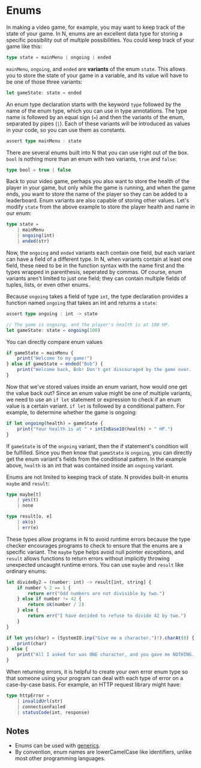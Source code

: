 # Enums

In making a video game, for example, you may want to keep track of the state of your game. In N, enums are an excellent data type for storing a specific possibility out of multiple possibilities. You could keep track of your game like this:

```ts
type state = mainMenu | ongoing | ended
```

`mainMenu`, `ongoing`, and `ended` are **variants** of the enum `state`. This allows you to store the state of your game in a variable, and its value will have to be one of those three variants:

```ts
let gameState: state = ended
```

An enum type declaration starts with the keyword `type` followed by the name of the enum type, which you can use in type annotations. The type name is followed by an equal sign (`=`) and then the variants of the enum, separated by pipes (`|`). Each of these variants will be introduced as values in your code, so you can use them as constants.

```ts
assert type mainMenu : state
```

There are several enums built into N that you can use right out of the box. `bool` is nothing more than an enum with two variants, `true` and `false`:

```ts
type bool = true | false
```

Back to your video game, perhaps you also want to store the health of the player in your game, but only while the game is running, and when the game ends, you want to store the name of the player so they can be added to a leaderboard. Enum variants are also capable of storing other values. Let's modify `state` from the above example to store the player health and name in our enum:

```ts
type state =
	| mainMenu
	| ongoing(int)
	| ended(str)
```

Now, the `ongoing` and `ended` variants each contain one field, but each variant can have a field of a different type. In N, when variants contain at least one field, these need to be in the function syntax with the name first and the types wrapped in parenthesis, seperated by commas. Of course, enum variants aren't limited to just one field; they can contain multiple fields of tuples, lists, or even other enums.

Because `ongoing` takes a field of type `int`, the type declaration provides a function named `ongoing` that takes an int and returns a `state`:

```ts
assert type ongoing : int -> state

// The game is ongoing, and the player's health is at 100 HP.
let gameState: state = ongoing(100)
```

You can directly compare enum values

```ts
if gameState = mainMenu {
	print("Welcome to my game!")
} else if gameState = ended("Bob") {
	print("Welcome back, Bob! Don't get discouraged by the game over. :)")
}
```

Now that we've stored values inside an enum variant, how would one get the value back out? Since an enum value might be one of multiple variants, we need to use an `if let` statement or expression to check if an enum value is a certain variant. `if let` is followed by a conditional pattern. For example, to determine whether the game is ongoing:

```ts
if let ongoing(health) = gameState {
	print("Your health is at " + intInBase10(health) + " HP.")
}
```

If `gameState` is of the `ongoing` variant, then the if statement's condition will be fulfilled. Since you then know that `gameState` is `ongoing`, you can directly get the enum variant's fields from the conditional pattern. In the example above, `health` is an int that was contained inside an `ongoing` variant.

Enums are not limited to keeping track of state. N provides built-in enums `maybe` and `result`:

```ts
type maybe[t]
	| yes(t)
	| none

type result[o, e]
	| ok(o)
	| err(e)
```

These types allow programs in N to avoid runtime errors because the type checker encourages programs to check to ensure that the enums are a specific variant. The `maybe` type helps avoid null pointer exceptions, and `result` allows functions to return errors without implicitly throwing unexpected uncaught runtime errors. You can use `maybe` and `result` like ordinary enums:

```ts
let divideBy2 = (number: int) -> result[int, string] {
	if number % 2 == 1 {
		return err("Odd numbers are not divisible by two.")
	} else if number != 42 {
		return ok(number / 2)
	} else {
		return err("I have decided to refuse to divide 42 by two.")
	}
}
```

```ts
if let yes(char) = (SystemIO.inp("Give me a character.")!).charAt(0) {
	print(char)
} else {
	print("All I asked for was ONE character, and you gave me NOTHING. You MONSTER!")
}
```

When returning errors, it is helpful to create your own error enum type so that someone using your program can deal with each type of error on a case-by-case basis. For example, an HTTP request library might have:

```ts
type httpError =
	| invalidUrl(str)
	| connectionFailed
	| statusCode(int, response)
```

## Notes

- Enums can be used with [generics](./generic.md).
- By convention, enum names are lowerCamelCase like identifiers, unlike most other programming languages.
